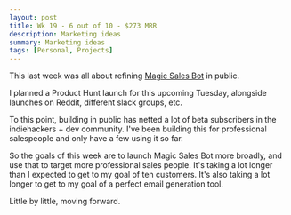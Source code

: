 ```yaml
---
layout: post
title: Wk 19 - 6 out of 10 - $273 MRR
description: Marketing ideas
summary: Marketing ideas
tags: [Personal, Projects]
---
```


This last week was all about refining [Magic Sales Bot](magicsalesbot.com) in public.

I planned a Product Hunt launch for this upcoming Tuesday, alongside launches on Reddit, different slack groups, etc.

To this point, building in public has netted a lot of beta subscribers in the indiehackers + dev community. I've been building this for professional salespeople and only have a few using it so far.

So the goals of this week are to launch Magic Sales Bot more broadly, and use that to target more professional sales people. It's taking a lot longer than I expected to get to my goal of ten customers. It's also taking a lot longer to get to my goal of a perfect email generation tool.

Little by little, moving forward.
